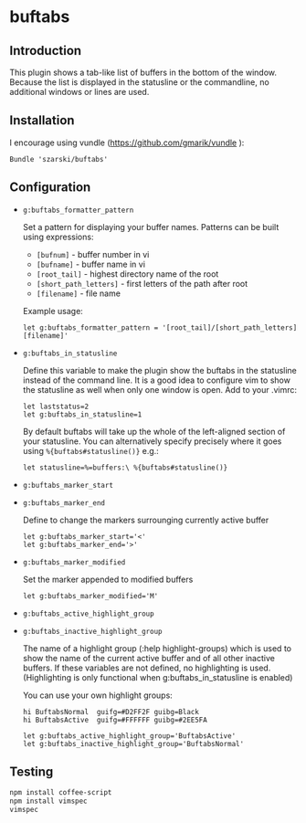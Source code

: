 buftabs
=======

Introduction
------------

This plugin shows a tab-like list of buffers in the bottom of the window.
Because the list is displayed in the statusline or the commandline,
no additional windows or lines are used.

Installation
------------

I encourage using vundle (https://github.com/gmarik/vundle ):

```vimscript
Bundle 'szarski/buftabs'
```

Configuration
-------------

  * `g:buftabs_formatter_pattern`

    Set a pattern for displaying your buffer names.
    Patterns can be built using expressions:

      * `[bufnum]` - buffer number in vi
      * `[bufname]` - buffer name in vi
      * `[root_tail]` - highest directory name of the root
      * `[short_path_letters]` - first letters of the path after root 
      * `[filename]` - file name

    Example usage:
    ```vimscript
    let g:buftabs_formatter_pattern = '[root_tail]/[short_path_letters][filename]'
    ```

  * `g:buftabs_in_statusline`

    Define this variable to make the plugin show the buftabs in the statusline
    instead of the command line. It is a good idea to configure vim to show
    the statusline as well when only one window is open. Add to your .vimrc:

    ```vimscript
    let laststatus=2
    let g:buftabs_in_statusline=1
    ```
     
    By default buftabs will take up the whole of the left-aligned section of
    your statusline. You can alternatively specify precisely where it goes
    using `%{buftabs#statusline()}` e.g.:

    ```vimscript
    let statusline=%=buffers:\ %{buftabs#statusline()}
    ```

  * `g:buftabs_marker_start`
  * `g:buftabs_marker_end`

    Define to change the markers surrounging currently active buffer

    ```vimscript
    let g:buftabs_marker_start='<'
    let g:buftabs_marker_end='>'
    ```
  * `g:buftabs_marker_modified`

    Set the marker appended to modified buffers

    ```vimscript
    let g:buftabs_marker_modified='M'
    ```
  * `g:buftabs_active_highlight_group`
  * `g:buftabs_inactive_highlight_group`

    The name of a highlight group (:help highlight-groups) which is used to
    show the name of the current active buffer and of all other inactive
    buffers. If these variables are not defined, no highlighting is used.
    (Highlighting is only functional when g:buftabs_in_statusline is enabled)

    You can use your own highlight groups:

    ```vimscript
    hi BuftabsNormal  guifg=#D2FF2F guibg=Black
    hi BuftabsActive  guifg=#FFFFFF guibg=#2EE5FA

    let g:buftabs_active_highlight_group='BuftabsActive'
    let g:buftabs_inactive_highlight_group='BuftabsNormal'
    ```

Testing
-------

```bash
npm install coffee-script
npm install vimspec
vimspec
```

